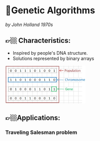 # 🧬Genetic Algorithms 
_by John Holland 1970s_

## 👉🏼 Characteristics: 
 * Inspired by people's DNA structure.
 * Solutions represented by binary arrays

<img width="50%" src="imgs/GA/1.jpg"> </img>


## 👉🏼Applications:

### Traveling Salesman problem